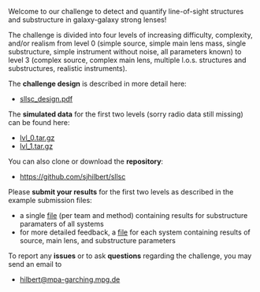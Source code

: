 Welcome to our challenge to detect and quantify line-of-sight structures and substructure in galaxy-galaxy strong lenses!

The challenge is divided into four levels of increasing difficulty, complexity, and/or realism from level 0 (simple source,
simple main lens mass, single substructure, simple instrument without noise, all parameters known) to level 3 (complex source, complex main lens, multiple l.o.s. structures and substructures, realistic instruments).

The **challenge design** is described in more detail here:
- [sllsc_design.pdf](https://sjhilbert.github.io/sllsc/doc/sllsc_design/sllsc_design.pdf)

The **simulated data** for the first two levels (sorry radio data still missing) can be found here:
- [lvl_0.tar.gz](https://sjhilbert.github.io/sllsc/data/lvl_0.tar.gz)
- [lvl_1.tar.gz](https://sjhilbert.github.io/sllsc/data/lvl_1.tar.gz)

You can also clone or download the **repository**:
- <https://github.com/sjhilbert/sllsc>

Please **submit your results** for the first two levels as described in the example submission files:
- a single [file](https://sjhilbert.github.io/sllsc/data/aux/results_by_the_challenge_team.txt) (per team and method) containing results for substructure paramaters of all systems
- for more detailed feedback, a [file](https://sjhilbert.github.io/sllsc/data/aux/sllsc_lvl_0_large_hi_sn_system_1.results_by_the_challenge_team.txt) for each system containing results of source, main lens, and substructure parameters

To report any **issues** or to ask **questions** regarding the challenge, you may send an email to  
- <hilbert@mpa-garching.mpg.de>
